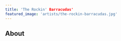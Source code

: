 ```yaml
---
title: 'The Rockin' Barracudas'
featured_image: 'artists/the-rockin-barracudas.jpg'
---
```


## About



